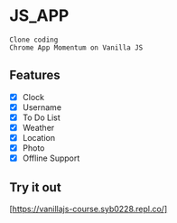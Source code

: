 # JS_APP
````
Clone coding
Chrome App Momentum on Vanilla JS
````

## Features
- [x] Clock
- [x] Username
- [x] To Do List
- [x] Weather
- [x] Location
- [x] Photo
- [x] Offline Support

## Try it out
[https://vanillajs-course.syb0228.repl.co/]

